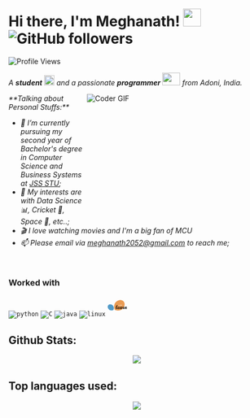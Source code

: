 # Hi there, I'm Meghanath! <img src="https://raw.githubusercontent.com/TheDudeThatCode/TheDudeThatCode/master/Assets/Hi.gif" width=35 height=35>![GitHub followers](https://img.shields.io/github/followers/meghanath2052?style=social)
![Profile Views](https://komarev.com/ghpvc/?username=meghanath2052&style=flat-square)
<p>
  <em>
    A <b>student</b> <img src="https://raw.githubusercontent.com/TheDudeThatCode/TheDudeThatCode/master/Assets/Medal.gif" width=20 height=20> and a passionate <b>programmer</b> <img src="https://raw.githubusercontent.com/TheDudeThatCode/TheDudeThatCode/master/Assets/Developer.gif" width=35 height=25> from Adoni, India.
  </em>
 </p>

<img align="right" alt="Coder GIF" height=250 width=350 src="https://magiccopy.xyz/assets/images/hadder.gif" />

<em>
**Talking about Personal Stuffs:**

- 💼 I’m currently pursuing my second year of Bachelor's degree in Computer Science and Business Systems at [JSS STU](https://jssstuniv.in/);
- 🤔 My interests are with Data Science 📊, Cricket 🏏, Space 🚀, etc..;
- 🎬 I love watching movies and I'm a big fan of MCU 
- 📫 Please email via meghanath2052@gmail.com to reach me;
<br/> 
</em>

### Worked with 

<code><img height="40" src="https://devicons.github.io/devicon/devicon.git/icons/python/python-original.svg" title="python"></code>
<code><img height="40" src="https://devicons.github.io/devicon/devicon.git/icons/c/c-original.svg" title="C"></code>
<code><img height="40" src="https://devicons.github.io/devicon/devicon.git/icons/java/java-original-wordmark.svg" title="java"></code>
<code><img height="40" src="https://devicons.github.io/devicon/devicon.git/icons/linux/linux-original.svg" title="linux"></code>
<code><img height="40" src="https://raw.githubusercontent.com/github/explore/80688e429a7d4ef2fca1e82350fe8e3517d3494d/topics/scikit-learn/scikit-learn.png" title="sklearn"></code>

## Github Stats:
<p align="center">
  <a href = "https://github.com/meghanath2052">
<img src="https://github-readme-stats-aj8vj7k8x.vercel.app/api?username=meghanath2052&show_icons=true&title_color=ffc857&icon_color=8ac926&text_color=daf7dc&bg_color=151515&count_private=true&include_all_commits=true">
  </a>
 </p>
 
## Top languages used:
<p align="center">
<a href = "https://github.com/meghanath2052">
  <img src="https://github-readme-stats-aj8vj7k8x.vercel.app/api/top-langs/?username=meghanath2052&layout=compact&title_color=ffc857&icon_color=8ac926&text_color=daf7dc&bg_color=151515&card_width=400">
 </a>
</p>
